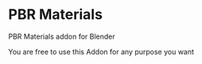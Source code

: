 # PBR Materials
PBR Materials addon for Blender

You are free to use this Addon for any purpose you want
